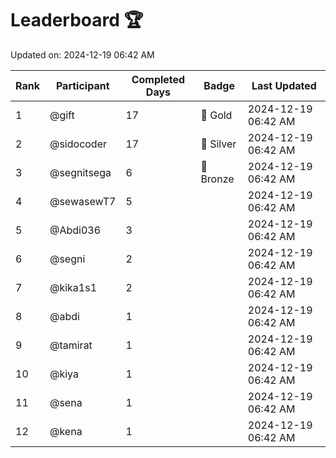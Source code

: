 # Leaderboard 🏆

Updated on: 2024-12-19 06:42 AM

| Rank | Participant       | Completed Days | Badge      | Last Updated         |
|------|-------------------|----------------|------------|----------------------|
| 1    | @gift             | 17             | 🏅 Gold     | 2024-12-19 06:42 AM |
| 2    | @sidocoder        | 17             | 🥈 Silver   | 2024-12-19 06:42 AM |
| 3    | @segnitsega       | 6              | 🥉 Bronze   | 2024-12-19 06:42 AM |
| 4    | @sewasewT7        | 5              |            | 2024-12-19 06:42 AM |
| 5    | @Abdi036          | 3              |            | 2024-12-19 06:42 AM |
| 6    | @segni            | 2              |            | 2024-12-19 06:42 AM |
| 7    | @kika1s1          | 2              |            | 2024-12-19 06:42 AM |
| 8    | @abdi             | 1              |            | 2024-12-19 06:42 AM |
| 9    | @tamirat          | 1              |            | 2024-12-19 06:42 AM |
| 10   | @kiya             | 1              |            | 2024-12-19 06:42 AM |
| 11   | @sena             | 1              |            | 2024-12-19 06:42 AM |
| 12   | @kena             | 1              |            | 2024-12-19 06:42 AM |
